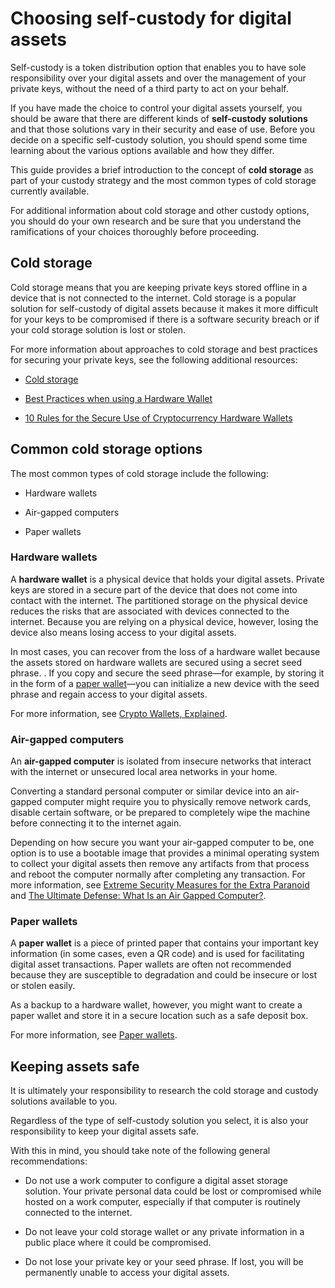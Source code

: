 # Choosing self-custody for digital assets

Self-custody is a token distribution option that enables you to have sole responsibility over your digital assets and over the management of your private keys, without the need of a third party to act on your behalf.

If you have made the choice to control your digital assets yourself, you should be aware that there are different kinds of **self-custody solutions** and that those solutions vary in their security and ease of use. Before you decide on a specific self-custody solution, you should spend some time learning about the various options available and how they differ.

This guide provides a brief introduction to the concept of **cold storage** as part of your custody strategy and the most common types of cold storage currently available.

For additional information about cold storage and other custody options, you should do your own research and be sure that you understand the ramifications of your choices thoroughly before proceeding.

## Cold storage

Cold storage means that you are keeping private keys stored offline in a device that is not connected to the internet. Cold storage is a popular solution for self-custody of digital assets because it makes it more difficult for your keys to be compromised if there is a software security breach or if your cold storage solution is lost or stolen.

For more information about approaches to cold storage and best practices for securing your private keys, see the following additional resources:

-   [Cold storage](https://www.investopedia.com/terms/c/cold-storage.asp)

-   [Best Practices when using a Hardware Wallet](https://www.ledger.com/academy/hardwarewallet/best-practices-when-using-a-hardware-wallet#:~:text=%E2%80%93%20Keep%20your%20Recovery%20sheet%20physically,or%20smartphone%20screen%20with%20caution)

-   [10 Rules for the Secure Use of Cryptocurrency Hardware Wallets](https://blog.trailofbits.com/2018/11/27/10-rules-for-the-secure-use-of-cryptocurrency-hardware-wallets/)

## Common cold storage options

The most common types of cold storage include the following:

-   Hardware wallets

-   Air-gapped computers

-   Paper wallets

### Hardware wallets

A **hardware wallet** is a physical device that holds your digital assets. Private keys are stored in a secure part of the device that does not come into contact with the internet. The partitioned storage on the physical device reduces the risks that are associated with devices connected to the internet. Because you are relying on a physical device, however, losing the device also means losing access to your digital assets.

In most cases, you can recover from the loss of a hardware wallet because the assets stored on hardware wallets are secured using a secret seed phrase. . If you copy and secure the seed phrase—for example, by storing it in the form of a [paper wallet](#_paper_wallets)—you can initialize a new device with the seed phrase and regain access to your digital assets.

For more information, see [Crypto Wallets, Explained](https://cointelegraph.com/explained/crypto-wallets-explained).

### Air-gapped computers

An **air-gapped computer** is isolated from insecure networks that interact with the internet or unsecured local area networks in your home.

Converting a standard personal computer or similar device into an air-gapped computer might require you to physically remove network cards, disable certain software, or be prepared to completely wipe the machine before connecting it to the internet again.

Depending on how secure you want your air-gapped computer to be, one option is to use a bootable image that provides a minimal operating system to collect your digital assets then remove any artifacts from that process and reboot the computer normally after completing any transaction. For more information, see [Extreme Security Measures for the Extra Paranoid](https://www.wired.com/story/extreme-security-measures/) and [The Ultimate Defense: What Is an Air Gapped Computer?](https://www.howtogeek.com/687792the-ultimate-defense-what-is-an-air-gapped-computer/).

### Paper wallets

A **paper wallet** is a piece of printed paper that contains your important key information (in some cases, even a QR code) and is used for facilitating digital asset transactions. Paper wallets are often not recommended because they are susceptible to degradation and could be insecure or lost or stolen easily.

As a backup to a hardware wallet, however, you might want to create a paper wallet and store it in a secure location such as a safe deposit box.

For more information, see [Paper wallets](https://blockgeeks.com/guides/paper-wallet-guide/#Paper_wallets).

## Keeping assets safe

It is ultimately your responsibility to research the cold storage and custody solutions available to you.

Regardless of the type of self-custody solution you select, it is also your responsibility to keep your digital assets safe.

With this in mind, you should take note of the following general recommendations:

-   Do not use a work computer to configure a digital asset storage solution. Your private personal data could be lost or compromised while hosted on a work computer, especially if that computer is routinely connected to the internet.

-   Do not leave your cold storage wallet or any private information in a public place where it could be compromised.

-   Do not lose your private key or your seed phrase. If lost, you will be permanently unable to access your digital assets.
